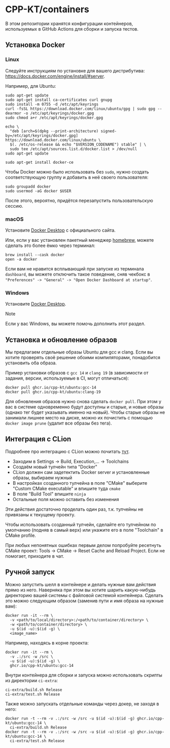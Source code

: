# CPP-KT/containers

В этом репозитории хранятся конфигурации контейнеров, используемых в GitHub Actions для сборки и запуска тестов.

## Установка Docker

### Linux

Следуйте инструкциям по установке для вашего дистрибутива: https://docs.docker.com/engine/install/#server.

Например, для Ubuntu:

```shell
sudo apt-get update
sudo apt-get install ca-certificates curl gnupg
sudo install -m 0755 -d /etc/apt/keyrings
curl -fsSL https://download.docker.com/linux/ubuntu/gpg | sudo gpg --dearmor -o /etc/apt/keyrings/docker.gpg
sudo chmod a+r /etc/apt/keyrings/docker.gpg

echo \
  "deb [arch=$(dpkg --print-architecture) signed-by=/etc/apt/keyrings/docker.gpg] https://download.docker.com/linux/ubuntu \
  $(. /etc/os-release && echo "$VERSION_CODENAME") stable" | \
  sudo tee /etc/apt/sources.list.d/docker.list > /dev/null
sudo apt-get update

sudo apt-get install docker-ce
```

Чтобы Docker можно было использовать без `sudo`, нужно создать соответствующую группу и добавить в неё своего пользователя:
```shell
sudo groupadd docker
sudo usermod -aG docker $USER
```

После этого, вероятно, придётся перезапустить пользовательскую сессию.

### macOS

Установите [Docker Desktop](https://docs.docker.com/desktop/install/mac-install/) с официального сайта.

Или, если у вас установлен пакетный менеджер [homebrew](https://brew.sh/), можете сделать это более ёмко через терминал:

```shell
brew install --cask docker
open -a docker
```

Если вам не нравится всплывающий при запуске из терминала `dashboard`, вы можете отключить такое поведение, сняв чекбокс в `"Preferences" -> "General" -> "Open Docker Dashboard at startup"`.

### Windows

Установите [Docker Desktop](https://docs.docker.com/desktop/install/windows-install/).

> [!NOTE]
> Если у вас Windows, вы можете помочь дополнить этот раздел.

## Установка и обновление образов

Мы предлагаем отдельные образы Ubuntu для gcc и clang.
Если вы хотите проверять своё решение обоими компиляторами, понадобится установить оба образа.

Пример установки образов с `gcc 14` и `clang 19` (в зависимости от задания, версии, используемые в CI, могут отличаться):
```shell
docker pull ghcr.io/cpp-kt/ubuntu:gcc-14
docker pull ghcr.io/cpp-kt/ubuntu:clang-19
```

Для обновления образов нужно снова сделать `docker pull`.
При этом у вас в системе одновременно будут доступны и старые, и новые образы (однако тег будет указывать именно на новый).
Чтобы старые образы не занимали лишнее место на диске, можно их почистить с помощью `docker image prune` (удалит все образы без тега).

## Интеграция с CLion

Подробнее про интеграцию с CLion можно почитать [тут](https://www.jetbrains.com/help/clion/clion-toolchains-in-docker.html#build-run-debug-docker).

- Заходим в Settings -> Build, Execution,... -> Toolchains
- Создаём новый тулчейн типа "Docker"
- CLion должен сам задетектить Docker server и установленные образы, выбираем нужный
- В настройках созданного тулчейна в поле "CMake" выберите "Custom CMake executable" и впишите туда `cmake`
- В поле "Build Tool" впишите `ninja`
- Остальные поля можно оставить без изменения

Эти действия достаточно проделать один раз, т.к. тулчейны не привязаны к текущему проекту.

Чтобы использовать созданный тулчейн, сделайте его тулчейном по умолчанию (подняв в самый верх) или укажите его в поле "Toolchain" в CMake profile.

При любых непонятных ошибках первым делом попробуйте ресетнуть CMake проект: Tools -> CMake -> Reset Cache and Reload Project. Если не помогает, приходите в чат.

## Ручной запуск

Можно запустить шелл в контейнере и делать нужные вам действия прямо из него.
Наверняка при этом вы хотите шарить какую-нибудь директорию вашей системы с файловой системой контейнера.
Сделать это можно следующим образом (заменив пути и имя образа на нужные вам):

```shell
docker run -it --rm \
  -v <path/to/local/directory>:/<path/to/container/directory> \
  -w <path/to/container/directory> \
  -u $(id -u):$(id -g) \
  <image_name>
```

Например, находясь в корне проекта:
```shell
docker run -it --rm \
  -v .:/src -w /src \
  -u $(id -u):$(id -g) \
  ghcr.io/cpp-kt/ubuntu:gcc-14
```

Внутри контейнера для сборки и запуска можно использовать скрипты из директории `ci-extra`:
```shell
ci-extra/build.sh Release
ci-extra/test.sh Release
```

Также можно запускать отдельные команды через докер, не заходя в него:
```shell
docker run -t --rm -v .:/src -w /src -u $(id -u):$(id -g) ghcr.io/cpp-kt/ubuntu:gcc-14 \
  ci-extra/build.sh Release
docker run -t --rm -v .:/src -w /src -u $(id -u):$(id -g) ghcr.io/cpp-kt/ubuntu:gcc-14 \
  ci-extra/test.sh Release
```
